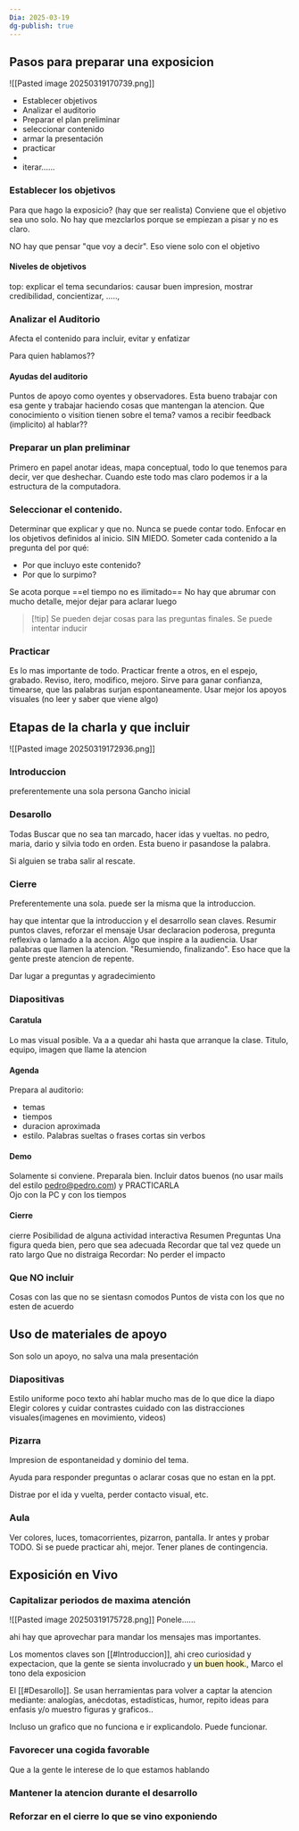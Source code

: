 ```yaml
---
Dia: 2025-03-19
dg-publish: true
---
```

## Pasos para preparar una exposicion
![[Pasted image 20250319170739.png]]

- Establecer objetivos
- Analizar el auditorio 
- Preparar el plan preliminar 
- seleccionar contenido 
- armar la presentación 
- practicar 
- 
- iterar......


### Establecer los objetivos 
Para que hago la exposicio? (hay que ser realista)
Conviene que el objetivo sea uno solo. No hay que mezclarlos porque se empiezan a pisar y no es claro. 

NO hay que pensar "que voy a decir". Eso viene solo con el objetivo

#### Niveles de objetivos 
top: explicar el tema
secundarios: causar buen impresion,  mostrar credibilidad, concientizar, ....., 


### Analizar el Auditorio
Afecta el contenido para incluir, evitar y enfatizar 

Para quien hablamos??
#### Ayudas del auditorio
Puntos de apoyo como oyentes y observadores. Esta bueno trabajar con esa gente y trabajar haciendo cosas que mantengan la atencion. Que conocimiento o visition tienen sobre el tema? vamos a recibir feedback (implicito) al hablar??


### Preparar un plan preliminar 
Primero en papel anotar ideas, mapa conceptual, todo lo que tenemos para decir, ver que deshechar. Cuando este todo mas claro podemos ir a la estructura de la computadora.


### Seleccionar el contenido.
Determinar que explicar y que no. Nunca se puede contar todo. 
Enfocar en los objetivos definidos al inicio. SIN MIEDO.
Someter cada contenido a la pregunta del por qué:

- Por que incluyo este contenido?
- Por que lo surpimo?

Se acota porque ==el tiempo no es ilimitado== 
No hay que abrumar con mucho detalle, mejor dejar para aclarar luego 
>[!tip] Se pueden dejar cosas para las preguntas finales. Se puede intentar inducir


### Practicar 
Es lo mas importante de todo.
Practicar frente a otros, en el espejo, grabado.
Reviso, itero, modifico, mejoro.
Sirve para ganar confianza, timearse, que las palabras surjan espontaneamente. 
Usar mejor los apoyos visuales (no leer y saber que viene algo)

## Etapas de la charla y que incluir 
![[Pasted image 20250319172936.png]]
### Introduccion 
preferentemente una sola persona
Gancho inicial
### Desarollo
Todas
Buscar que no sea tan marcado, hacer idas y vueltas. no pedro, maria, dario y silvia todo en orden. Esta bueno ir pasandose la palabra.

Si alguien se traba salir al rescate.
### Cierre
Preferentemente una sola. puede ser la misma que la introduccion.

hay que intentar que la introduccion y el desarrollo sean claves.
Resumir puntos claves, reforzar el mensaje 
Usar declaracion poderosa, pregunta reflexiva o lamado a la accion. Algo que inspire a la audiencia.
Usar palabras que llamen la atencion. "Resumiendo, finalizando". Eso hace que la gente preste atencion de repente.

Dar lugar a preguntas y agradecimiento

### Diapositivas 
#### Caratula 
Lo mas visual posible. Va a a quedar ahi hasta que arranque la clase. 
Titulo, equipo, imagen que llame la atencion 

#### Agenda
Prepara al auditorio:
- temas
- tiempos
- duracion aproximada 
- estilo. 
Palabras sueltas o frases cortas sin verbos 


#### Demo 
Solamente si conviene. 
Preparala bien. Incluir datos buenos (no usar mails del estilo pedro@pedro.com) y PRACTICARLA  
Ojo con la PC y con los tiempos

#### Cierre
cierre Posibilidad de alguna actividad interactiva 
Resumen
Preguntas 
Una figura queda bien, pero que sea adecuada Recordar que tal vez quede un rato largo Que no distraiga
Recordar: No perder el impacto

### Que NO incluir 
Cosas con las que no se sientasn comodos 
Puntos de vista con los que no esten de acuerdo 



## Uso de materiales de apoyo

Son solo un apoyo, no salva una mala presentación 

### Diapositivas 
Estilo uniforme 
poco texto
ahí
hablar mucho mas de lo que dice la diapo 
Elegir colores y cuidar contrastes 
cuidado con las distracciones visuales(imagenes en movimiento, videos)

### Pizarra
Impresion de espontaneidad y dominio del tema. 

Ayuda para responder preguntas o aclarar cosas que no estan en la ppt. 

Distrae por el ida y vuelta, perder contacto visual, etc. 

### Aula 
Ver colores, luces, tomacorrientes, pizarron, pantalla. Ir antes y probar TODO. Si se puede practicar ahi, mejor. Tener planes de contingencia.

## Exposición en Vivo
### Capitalizar periodos de maxima atención 
![[Pasted image 20250319175728.png]]
Ponele......

ahi hay que aprovechar para mandar los mensajes mas importantes. 

Los momentos claves son [[#Introduccion]], ahi creo curiosidad y expectacion, que la gente se sienta involucrado y  <mark style="background: #FFF3A3A6;">un buen hook.</mark>, Marco el tono dela exposicion

El [[#Desarollo]]. Se usan herramientas para volver a captar la atencion mediante:
analogías, anécdotas, estadísticas, humor, repito ideas para enfasis y/o muestro figuras y graficos..

Incluso un grafico que no funciona e ir explicandolo. Puede funcionar.
### Favorecer una cogida favorable 
Que a la gente le interese de lo que estamos hablando 


### Mantener la atencion durante el desarrollo 

### Reforzar en el cierre lo que se vino exponiendo